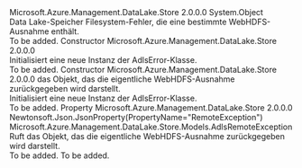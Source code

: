 <Type Name="AdlsError" FullName="Microsoft.Azure.Management.DataLake.Store.Models.AdlsError">
  <TypeSignature Language="C#" Value="public class AdlsError" />
  <TypeSignature Language="ILAsm" Value=".class public auto ansi beforefieldinit AdlsError extends System.Object" />
  <TypeSignature Language="DocId" Value="T:Microsoft.Azure.Management.DataLake.Store.Models.AdlsError" />
  <TypeSignature Language="VB.NET" Value="Public Class AdlsError" />
  <TypeSignature Language="F#" Value="type AdlsError = class" />
  <AssemblyInfo>
    <AssemblyName>Microsoft.Azure.Management.DataLake.Store</AssemblyName>
    <AssemblyVersion>2.0.0.0</AssemblyVersion>
  </AssemblyInfo>
  <Base>
    <BaseTypeName>System.Object</BaseTypeName>
  </Base>
  <Interfaces />
  <Docs>
    <summary>
            Data Lake-Speicher Filesystem-Fehler, die eine bestimmte WebHDFS-Ausnahme enthält.
            </summary>
    <remarks>To be added.</remarks>
  </Docs>
  <Members>
    <Member MemberName=".ctor">
      <MemberSignature Language="C#" Value="public AdlsError ();" />
      <MemberSignature Language="ILAsm" Value=".method public hidebysig specialname rtspecialname instance void .ctor() cil managed" />
      <MemberSignature Language="DocId" Value="M:Microsoft.Azure.Management.DataLake.Store.Models.AdlsError.#ctor" />
      <MemberSignature Language="VB.NET" Value="Public Sub New ()" />
      <MemberType>Constructor</MemberType>
      <AssemblyInfo>
        <AssemblyName>Microsoft.Azure.Management.DataLake.Store</AssemblyName>
        <AssemblyVersion>2.0.0.0</AssemblyVersion>
      </AssemblyInfo>
      <Parameters />
      <Docs>
        <summary>
            Initialisiert eine neue Instanz der AdlsError-Klasse.
            </summary>
        <remarks>To be added.</remarks>
      </Docs>
    </Member>
    <Member MemberName=".ctor">
      <MemberSignature Language="C#" Value="public AdlsError (Microsoft.Azure.Management.DataLake.Store.Models.AdlsRemoteException remoteException = null);" />
      <MemberSignature Language="ILAsm" Value=".method public hidebysig specialname rtspecialname instance void .ctor(class Microsoft.Azure.Management.DataLake.Store.Models.AdlsRemoteException remoteException) cil managed" />
      <MemberSignature Language="DocId" Value="M:Microsoft.Azure.Management.DataLake.Store.Models.AdlsError.#ctor(Microsoft.Azure.Management.DataLake.Store.Models.AdlsRemoteException)" />
      <MemberSignature Language="VB.NET" Value="Public Sub New (Optional remoteException As AdlsRemoteException = null)" />
      <MemberSignature Language="F#" Value="new Microsoft.Azure.Management.DataLake.Store.Models.AdlsError : Microsoft.Azure.Management.DataLake.Store.Models.AdlsRemoteException -&gt; Microsoft.Azure.Management.DataLake.Store.Models.AdlsError" Usage="new Microsoft.Azure.Management.DataLake.Store.Models.AdlsError remoteException" />
      <MemberType>Constructor</MemberType>
      <AssemblyInfo>
        <AssemblyName>Microsoft.Azure.Management.DataLake.Store</AssemblyName>
        <AssemblyVersion>2.0.0.0</AssemblyVersion>
      </AssemblyInfo>
      <Parameters>
        <Parameter Name="remoteException" Type="Microsoft.Azure.Management.DataLake.Store.Models.AdlsRemoteException" />
      </Parameters>
      <Docs>
        <param name="remoteException">das Objekt, das die eigentliche WebHDFS-Ausnahme zurückgegeben wird darstellt.</param>
        <summary>
            Initialisiert eine neue Instanz der AdlsError-Klasse.
            </summary>
        <remarks>To be added.</remarks>
      </Docs>
    </Member>
    <Member MemberName="RemoteException">
      <MemberSignature Language="C#" Value="public Microsoft.Azure.Management.DataLake.Store.Models.AdlsRemoteException RemoteException { get; }" />
      <MemberSignature Language="ILAsm" Value=".property instance class Microsoft.Azure.Management.DataLake.Store.Models.AdlsRemoteException RemoteException" />
      <MemberSignature Language="DocId" Value="P:Microsoft.Azure.Management.DataLake.Store.Models.AdlsError.RemoteException" />
      <MemberSignature Language="VB.NET" Value="Public ReadOnly Property RemoteException As AdlsRemoteException" />
      <MemberSignature Language="F#" Value="member this.RemoteException : Microsoft.Azure.Management.DataLake.Store.Models.AdlsRemoteException" Usage="Microsoft.Azure.Management.DataLake.Store.Models.AdlsError.RemoteException" />
      <MemberType>Property</MemberType>
      <AssemblyInfo>
        <AssemblyName>Microsoft.Azure.Management.DataLake.Store</AssemblyName>
        <AssemblyVersion>2.0.0.0</AssemblyVersion>
      </AssemblyInfo>
      <Attributes>
        <Attribute>
          <AttributeName>Newtonsoft.Json.JsonProperty(PropertyName="RemoteException")</AttributeName>
        </Attribute>
      </Attributes>
      <ReturnValue>
        <ReturnType>Microsoft.Azure.Management.DataLake.Store.Models.AdlsRemoteException</ReturnType>
      </ReturnValue>
      <Docs>
        <summary>
            Ruft das Objekt, das die eigentliche WebHDFS-Ausnahme zurückgegeben wird darstellt.
            </summary>
        <value>To be added.</value>
        <remarks>To be added.</remarks>
      </Docs>
    </Member>
  </Members>
</Type>
